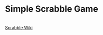 <h1>Simple Scrabble Game</h1><br>
<a href="https://en.wikipedia.org/wiki/Scrabble">Scrabble Wiki</a>

